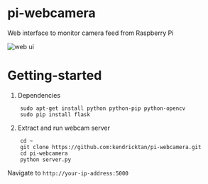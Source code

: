 # pi-webcamera
Web interface to monitor camera feed from Raspberry Pi

![web ui](http://i.imgur.com/7nW8lhz.png)

# Getting-started

1. Dependencies

```
    sudo apt-get install python python-pip python-opencv
    sudo pip install flask
```

2. Extract and run webcam server

```
    cd ~
    git clone https://github.com:kendricktan/pi-webcamera.git
    cd pi-webcamera
    python server.py
```

Navigate to `http://your-ip-address:5000`
